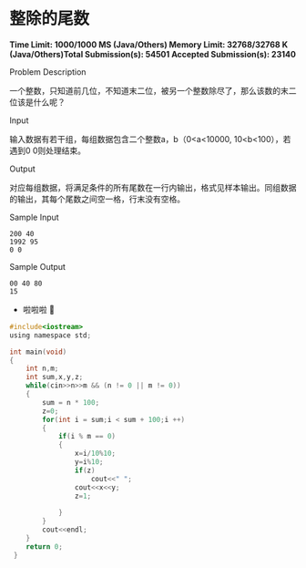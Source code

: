 # 整除的尾数

**Time Limit: 1000/1000 MS (Java/Others)    Memory Limit: 32768/32768 K (Java/Others)Total Submission(s): 54501    Accepted Submission(s): 23140**

Problem Description

一个整数，只知道前几位，不知道末二位，被另一个整数除尽了，那么该数的末二位该是什么呢？

 

Input

输入数据有若干组，每组数据包含二个整数a，b（0<a<10000, 10<b<100），若遇到0 0则处理结束。

 

Output

对应每组数据，将满足条件的所有尾数在一行内输出，格式见样本输出。同组数据的输出，其每个尾数之间空一格，行末没有空格。

 

Sample Input

```
200 40
1992 95
0 0
```

 

Sample Output

```
00 40 80
15
```

- 啦啦啦 :cowboy_hat_face:

```c
#include<iostream>
using namespace std;

int main(void)
{
	int n,m;
	int sum,x,y,z;
	while(cin>>n>>m && (n != 0 || m != 0))
	{
		sum = n * 100;
		z=0;
		for(int i = sum;i < sum + 100;i ++)
		{
			if(i % m == 0)
			{
				x=i/10%10;
				y=i%10;
				if(z)
					cout<<" ";
				cout<<x<<y;
				z=1;
				
			}
		}
		cout<<endl;
	}
	return 0;
 } 
```

